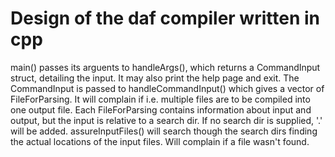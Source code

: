 # Design of the daf compiler written in cpp
main() passes its arguents to handleArgs(), which returns a CommandInput struct, detailing the input. It may also print the help page and exit.
The CommandInput is passed to handleCommandInput() which gives a vector of FileForParsing. It will complain if i.e. multiple files are to be compiled into one output file.
Each FileForParsing contains information about input and output, but the input is relative to a search dir.
If no search dir is supplied, '.' will be added.
assureInputFiles() will search though the search dirs finding the actual locations of the input files. Will complain if a file wasn't found.

